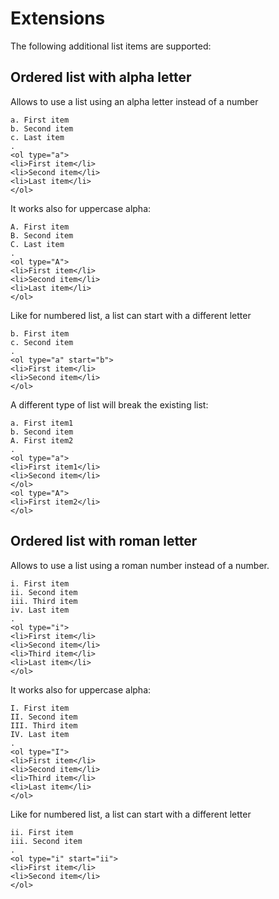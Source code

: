 # Extensions

The following additional list items are supported:

## Ordered list with alpha letter
 
Allows to use a list using an alpha letter instead of a number

```````````````````````````````` example
a. First item
b. Second item
c. Last item
.
<ol type="a">
<li>First item</li>
<li>Second item</li>
<li>Last item</li>
</ol>
````````````````````````````````

It works also for uppercase alpha: 

```````````````````````````````` example
A. First item
B. Second item
C. Last item
.
<ol type="A">
<li>First item</li>
<li>Second item</li>
<li>Last item</li>
</ol>
````````````````````````````````

Like for numbered list, a list can start with a different letter

```````````````````````````````` example
b. First item
c. Second item
.
<ol type="a" start="b">
<li>First item</li>
<li>Second item</li>
</ol>
````````````````````````````````

A different type of list will break the existing list:

```````````````````````````````` example
a. First item1
b. Second item
A. First item2
.
<ol type="a">
<li>First item1</li>
<li>Second item</li>
</ol>
<ol type="A">
<li>First item2</li>
</ol>
````````````````````````````````

## Ordered list with roman letter

Allows to use a list using a roman number instead of a number.
 
```````````````````````````````` example
i. First item
ii. Second item
iii. Third item
iv. Last item
.
<ol type="i">
<li>First item</li>
<li>Second item</li>
<li>Third item</li>
<li>Last item</li>
</ol>
````````````````````````````````

It works also for uppercase alpha: 
 
```````````````````````````````` example
I. First item
II. Second item
III. Third item
IV. Last item
.
<ol type="I">
<li>First item</li>
<li>Second item</li>
<li>Third item</li>
<li>Last item</li>
</ol>
````````````````````````````````

Like for numbered list, a list can start with a different letter

```````````````````````````````` example
ii. First item
iii. Second item
.
<ol type="i" start="ii">
<li>First item</li>
<li>Second item</li>
</ol>
````````````````````````````````
